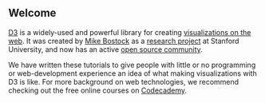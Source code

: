 Welcome
-------

[D3](http://d3js.org/) is a widely-used and powerful library for creating
[visualizations on the web](https://github.com/mbostock/d3/wiki/Gallery).
It was created by [Mike Bostock](http://bost.ocks.org/mike/)
as a [research project](http://vis.stanford.edu/papers/d3) at Stanford University,
and now has an active [open source community](https://github.com/mbostock/d3).

We have written these tutorials to give people with little or no programming
or web-development experience an idea of what making visualizations
with D3 is like. For more background on web technologies, we recommend checking
out the free online courses on [Codecademy](http://www.codecademy.com/).
